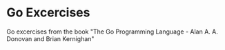 # Go Excercises

Go excercises from the book "The Go Programming Language - Alan A. A. Donovan and Brian Kernighan"